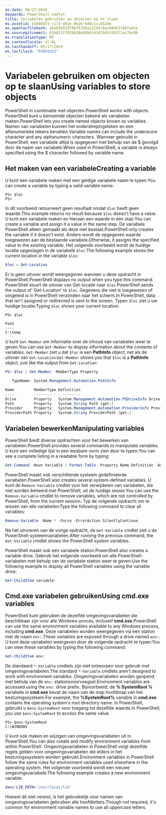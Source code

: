 ```yaml
---
ms.date: 08/27/2018
keywords: PowerShell-cmdlet
title: Variabelen gebruiken om objecten op te slaan
ms.assetid: b1688d73-c173-491e-9ba6-6d0c1cc852de
ms.openlocfilehash: 16e82b83df967674da11193c8ac60d637687a01b
ms.sourcegitcommit: 01b81317029b28dd9b61d167045fd31f1ec7bc06
ms.translationtype: MT
ms.contentlocale: nl-NL
ms.lasthandoff: 05/17/2019
ms.locfileid: "65854322"
---
```

# <a name="using-variables-to-store-objects"></a><span data-ttu-id="24487-103">Variabelen gebruiken om objecten op te slaan</span><span class="sxs-lookup"><span data-stu-id="24487-103">Using variables to store objects</span></span>

<span data-ttu-id="24487-104">PowerShell in combinatie met objecten.</span><span class="sxs-lookup"><span data-stu-id="24487-104">PowerShell works with objects.</span></span> <span data-ttu-id="24487-105">PowerShell kunt u benoemde objecten bekend als variabelen maken.</span><span class="sxs-lookup"><span data-stu-id="24487-105">PowerShell lets you create named objects known as variables.</span></span>
<span data-ttu-id="24487-106">Namen van variabelen kunnen het onderstrepingsteken en een alfanumerieke tekens bevatten.</span><span class="sxs-lookup"><span data-stu-id="24487-106">Variable names can include the underscore character and any alphanumeric characters.</span></span> <span data-ttu-id="24487-107">Wanneer gebruikt in PowerShell, een variabele altijd is opgegeven met behulp van de \$ gevolgd door de naam van variabele.</span><span class="sxs-lookup"><span data-stu-id="24487-107">When used in PowerShell, a variable is always specified using the \$ character followed by variable name.</span></span>

## <a name="creating-a-variable"></a><span data-ttu-id="24487-108">Het maken van een variabele</span><span class="sxs-lookup"><span data-stu-id="24487-108">Creating a variable</span></span>

<span data-ttu-id="24487-109">U kunt een variabele maken met een geldige variabele naam te typen:</span><span class="sxs-lookup"><span data-stu-id="24487-109">You can create a variable by typing a valid variable name:</span></span>

```
PS> $loc
PS>
```

<span data-ttu-id="24487-110">In dit voorbeeld retourneert geen resultaat omdat `$loc` heeft geen waarde.</span><span class="sxs-lookup"><span data-stu-id="24487-110">This example returns no result because `$loc` doesn't have a value.</span></span> <span data-ttu-id="24487-111">U kunt een variabele maken en hieraan een waarde in één stap.</span><span class="sxs-lookup"><span data-stu-id="24487-111">You can create a variable and assign it a value in the same step.</span></span> <span data-ttu-id="24487-112">De variabele PowerShell alleen gemaakt als deze niet bestaat.</span><span class="sxs-lookup"><span data-stu-id="24487-112">PowerShell only creates the variable if it doesn't exist.</span></span>
<span data-ttu-id="24487-113">Anders wordt de opgegeven waarde toegewezen aan de bestaande variabele.</span><span class="sxs-lookup"><span data-stu-id="24487-113">Otherwise, it assigns the specified value to the existing variable.</span></span> <span data-ttu-id="24487-114">Het volgende voorbeeld wordt de huidige locatie opgeslagen in de variabele `$loc`:</span><span class="sxs-lookup"><span data-stu-id="24487-114">The following example stores the current location in the variable `$loc`:</span></span>

```powershell
$loc = Get-Location
```

<span data-ttu-id="24487-115">Er is geen uitvoer wordt weergegeven wanneer u deze opdracht in PowerShell.</span><span class="sxs-lookup"><span data-stu-id="24487-115">PowerShell displays no output when you type this command.</span></span> <span data-ttu-id="24487-116">PowerShell stuurt de uitvoer van Get-locatie naar `$loc`.</span><span class="sxs-lookup"><span data-stu-id="24487-116">PowerShell sends the output of 'Get-Location' to `$loc`.</span></span> <span data-ttu-id="24487-117">Gegevens die niet is toegewezen of omgeleid is in PowerShell verzonden naar het scherm.</span><span class="sxs-lookup"><span data-stu-id="24487-117">In PowerShell, data that isn't assigned or redirected is sent to the screen.</span></span> <span data-ttu-id="24487-118">Typen `$loc` ziet u uw huidige locatie:</span><span class="sxs-lookup"><span data-stu-id="24487-118">Typing `$loc` shows your current location:</span></span>

```
PS> $loc

Path
----
C:\temp
```

<span data-ttu-id="24487-119">U kunt `Get-Member` om informatie over de inhoud van variabelen weer te geven.</span><span class="sxs-lookup"><span data-stu-id="24487-119">You can use `Get-Member` to display information about the contents of variables.</span></span> <span data-ttu-id="24487-120">`Get-Member` ziet u dat `$loc` is een **PathInfo** object, net als de uitvoer van `Get-Location`:</span><span class="sxs-lookup"><span data-stu-id="24487-120">`Get-Member` shows you that `$loc` is a **PathInfo** object, just like the output from `Get-Location`:</span></span>

```powershell
PS> $loc | Get-Member -MemberType Property

   TypeName: System.Management.Automation.PathInfo

Name         MemberType Definition
----         ---------- ----------
Drive        Property   System.Management.Automation.PSDriveInfo Drive {get;}
Path         Property   System.String Path {get;}
Provider     Property   System.Management.Automation.ProviderInfo Provider {...
ProviderPath Property   System.String ProviderPath {get;}
```

## <a name="manipulating-variables"></a><span data-ttu-id="24487-121">Variabelen bewerken</span><span class="sxs-lookup"><span data-stu-id="24487-121">Manipulating variables</span></span>

<span data-ttu-id="24487-122">PowerShell biedt diverse opdrachten voor het bewerken van variabelen.</span><span class="sxs-lookup"><span data-stu-id="24487-122">PowerShell provides several commands to manipulate variables.</span></span> <span data-ttu-id="24487-123">U kunt een volledige lijst in een leesbare vorm zien door te typen:</span><span class="sxs-lookup"><span data-stu-id="24487-123">You can see a complete listing in a readable form by typing:</span></span>

```powershell
Get-Command -Noun Variable | Format-Table -Property Name,Definition -AutoSize -Wrap
```

<span data-ttu-id="24487-124">PowerShell maakt ook verschillende systeem gedefinieerde variabelen.</span><span class="sxs-lookup"><span data-stu-id="24487-124">PowerShell also creates several system-defined variables.</span></span> <span data-ttu-id="24487-125">U kunt de `Remove-Variable` cmdlet voor het verwijderen van variabelen, die niet worden beheerd met PowerShell, uit de huidige sessie.</span><span class="sxs-lookup"><span data-stu-id="24487-125">You can use the `Remove-Variable` cmdlet to remove variables, which are not controlled by PowerShell, from the current session.</span></span> <span data-ttu-id="24487-126">Typ de volgende opdracht om te wissen van alle variabelen:</span><span class="sxs-lookup"><span data-stu-id="24487-126">Type the following command to clear all variables:</span></span>

```powershell
Remove-Variable -Name * -Force -ErrorAction SilentlyContinue
```

<span data-ttu-id="24487-127">Na het uitvoeren van de vorige opdracht, de `Get-Variable` cmdlet ziet u de PowerShell-systeemvariabelen.</span><span class="sxs-lookup"><span data-stu-id="24487-127">After running the previous command, the `Get-Variable` cmdlet shows the PowerShell system variables.</span></span>

<span data-ttu-id="24487-128">PowerShell maakt ook een variabele station.</span><span class="sxs-lookup"><span data-stu-id="24487-128">PowerShell also creates a variable drive.</span></span> <span data-ttu-id="24487-129">Gebruik het volgende voorbeeld om alle PowerShell-variabelen met behulp van de variabele station weer te geven:</span><span class="sxs-lookup"><span data-stu-id="24487-129">Use the following example to display all PowerShell variables using the variable drive:</span></span>

```powershell
Get-ChildItem variable:
```

## <a name="using-cmdexe-variables"></a><span data-ttu-id="24487-130">Cmd.exe variabelen gebruiken</span><span class="sxs-lookup"><span data-stu-id="24487-130">Using cmd.exe variables</span></span>

<span data-ttu-id="24487-131">PowerShell kunt gebruiken de dezelfde omgevingsvariabelen die beschikbaar zijn voor alle Windows-proces, inclusief **cmd.exe**.</span><span class="sxs-lookup"><span data-stu-id="24487-131">PowerShell can use the same environment variables available to any Windows process, including **cmd.exe**.</span></span> <span data-ttu-id="24487-132">Deze variabelen worden weergegeven via een station met de naam `env:`.</span><span class="sxs-lookup"><span data-stu-id="24487-132">These variables are exposed through a drive named `env:`.</span></span> <span data-ttu-id="24487-133">U kunt deze variabelen weergeven door de volgende opdracht te typen:</span><span class="sxs-lookup"><span data-stu-id="24487-133">You can view these variables by typing the following command:</span></span>

```powershell
Get-ChildItem env:
```

<span data-ttu-id="24487-134">De standaard `*-Variable` cmdlets zijn niet ontworpen voor gebruik met omgevingsvariabelen.</span><span class="sxs-lookup"><span data-stu-id="24487-134">The standard `*-Variable` cmdlets aren't designed to work with environment variables.</span></span> <span data-ttu-id="24487-135">Omgevingsvariabelen worden geopend met behulp van de `env:` stationsvoorvoegsel.</span><span class="sxs-lookup"><span data-stu-id="24487-135">Environment variables are accessed using the `env:` drive prefix.</span></span> <span data-ttu-id="24487-136">Bijvoorbeeld, de **% SystemRoot %** variabele in **cmd.exe** bevat de naam van de map hoofdmap van het besturingssysteem.</span><span class="sxs-lookup"><span data-stu-id="24487-136">For example, the **%SystemRoot%** variable in **cmd.exe** contains the operating system's root directory name.</span></span> <span data-ttu-id="24487-137">In PowerShell, gebruikt u `$env:SystemRoot` voor toegang tot dezelfde waarde.</span><span class="sxs-lookup"><span data-stu-id="24487-137">In PowerShell, you use `$env:SystemRoot` to access the same value.</span></span>

```
PS> $env:SystemRoot
C:\WINDOWS
```

<span data-ttu-id="24487-138">U kunt ook maken en wijzigen van omgevingsvariabelen uit in PowerShell.</span><span class="sxs-lookup"><span data-stu-id="24487-138">You can also create and modify environment variables from within PowerShell.</span></span> <span data-ttu-id="24487-139">Omgevingsvariabelen in PowerShell volgt dezelfde regels gelden voor omgevingsvariabelen die elders in het besturingssysteem worden gebruikt.</span><span class="sxs-lookup"><span data-stu-id="24487-139">Environment variables in PowerShell follow the same rules for environment variables used elsewhere in the operating system.</span></span> <span data-ttu-id="24487-140">Het volgende voorbeeld wordt een nieuwe omgevingsvariabele:</span><span class="sxs-lookup"><span data-stu-id="24487-140">The following example creates a new environment variable:</span></span>

```powershell
$env:LIB_PATH='/usr/local/lib'
```

<span data-ttu-id="24487-141">Hoewel dit niet vereist, is het gebruikelijk voor namen van omgevingsvariabelen gebruiken alle hoofdletters.</span><span class="sxs-lookup"><span data-stu-id="24487-141">Though not required, it's common for environment variable names to use all uppercase letters.</span></span>
